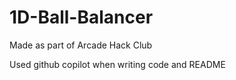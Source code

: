 # 1D-Ball-Balancer

Made as part of Arcade Hack Club

Used github copilot when writing code and README
